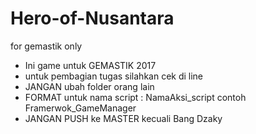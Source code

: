 # Hero-of-Nusantara
for gemastik only
* Ini game untuk GEMASTIK 2017
* untuk pembagian tugas silahkan cek di line
* JANGAN ubah folder orang lain
* FORMAT untuk nama script : NamaAksi_script contoh Framerwok_GameManager
* JANGAN PUSH ke MASTER kecuali Bang Dzaky
